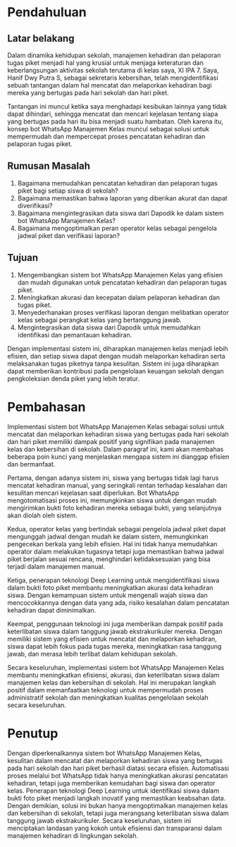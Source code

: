# Pendahuluan
## Latar belakang
Dalam dinamika kehidupan sekolah, manajemen kehadiran dan pelaporan tugas piket menjadi hal yang krusial untuk menjaga keteraturan dan keberlangsungan aktivitas sekolah terutama di kelas saya, XI IPA 7. Saya, Hanif Dwy Putra S, sebagai sekretaris kebersihan, telah mengidentifikasi sebuah tantangan dalam hal mencatat dan melaporkan kehadiran bagi mereka yang bertugas pada hari sekolah dan hari piket.

Tantangan ini muncul ketika saya menghadapi kesibukan lainnya yang tidak dapat dihindari, sehingga mencatat dan mencari kejelasan tentang siapa yang bertugas pada hari itu bisa menjadi suatu hambatan. Oleh karena itu, konsep bot WhatsApp Manajemen Kelas muncul sebagai solusi untuk mempermudah dan mempercepat proses pencatatan kehadiran dan pelaporan tugas piket.

## Rumusan Masalah
1. Bagaimana memudahkan pencatatan kehadiran dan pelaporan tugas piket bagi setiap siswa di sekolah?
2. Bagaimana memastikan bahwa laporan yang diberikan akurat dan dapat diverifikasi?
3. Bagaimana mengintegrasikan data siswa dari Dapodik ke dalam sistem bot WhatsApp Manajemen Kelas?
4. Bagaimana mengoptimalkan peran operator kelas sebagai pengelola jadwal piket dan verifikasi laporan?

## Tujuan
1. Mengembangkan sistem bot WhatsApp Manajemen Kelas yang efisien dan mudah digunakan untuk pencatatan kehadiran dan pelaporan tugas piket.
2. Meningkatkan akurasi dan kecepatan dalam pelaporan kehadiran dan tugas piket.
3. Menyederhanakan proses verifikasi laporan dengan melibatkan operator kelas sebagai perangkat kelas yang bertanggung jawab.
3. Mengintegrasikan data siswa dari Dapodik untuk memudahkan identifikasi dan pemantauan kehadiran.

Dengan implementasi sistem ini, diharapkan manajemen kelas menjadi lebih efisien, dan setiap siswa dapat dengan mudah melaporkan kehadiran serta melaksanakan tugas piketnya tanpa kesulitan. Sistem ini juga diharapkan dapat memberikan kontribusi pada pengelolaan keuangan sekolah dengan pengkoleksian denda piket yang lebih teratur.

# Pembahasan
Implementasi sistem bot WhatsApp Manajemen Kelas sebagai solusi untuk mencatat dan melaporkan kehadiran siswa yang bertugas pada hari sekolah dan hari piket memiliki dampak positif yang signifikan pada manajemen kelas dan kebersihan di sekolah. Dalam paragraf ini, kami akan membahas beberapa poin kunci yang menjelaskan mengapa sistem ini dianggap efisien dan bermanfaat.

Pertama, dengan adanya sistem ini, siswa yang bertugas tidak lagi harus mencatat kehadiran manual, yang seringkali rentan terhadap kesalahan dan kesulitan mencari kejelasan saat diperlukan. Bot WhatsApp mengotomatisasi proses ini, memungkinkan siswa untuk dengan mudah mengirimkan bukti foto kehadiran mereka sebagai bukti, yang selanjutnya akan diolah oleh sistem.

Kedua, operator kelas yang bertindak sebagai pengelola jadwal piket dapat mengunggah jadwal dengan mudah ke dalam sistem, memungkinkan pengecekan berkala yang lebih efisien. Hal ini tidak hanya memudahkan operator dalam melakukan tugasnya tetapi juga memastikan bahwa jadwal piket berjalan sesuai rencana, menghindari ketidaksesuaian yang bisa terjadi dalam manajemen manual.

Ketiga, penerapan teknologi Deep Learning untuk mengidentifikasi siswa dalam bukti foto piket membantu meningkatkan akurasi data kehadiran siswa. Dengan kemampuan sistem untuk mengenali wajah siswa dan mencocokkannya dengan data yang ada, risiko kesalahan dalam pencatatan kehadiran dapat diminimalkan.

Keempat, penggunaan teknologi ini juga memberikan dampak positif pada keterlibatan siswa dalam tanggung jawab ekstrakurikuler mereka. Dengan memiliki sistem yang efisien untuk mencatat dan melaporkan kehadiran, siswa dapat lebih fokus pada tugas mereka, meningkatkan rasa tanggung jawab, dan merasa lebih terlibat dalam kehidupan sekolah.

Secara keseluruhan, implementasi sistem bot WhatsApp Manajemen Kelas membantu meningkatkan efisiensi, akurasi, dan keterlibatan siswa dalam manajemen kelas dan kebersihan di sekolah. Hal ini merupakan langkah positif dalam memanfaatkan teknologi untuk mempermudah proses administratif sekolah dan meningkatkan kualitas pengelolaan sekolah secara keseluruhan.

# Penutup
Dengan diperkenalkannya sistem bot WhatsApp Manajemen Kelas, kesulitan dalam mencatat dan melaporkan kehadiran siswa yang bertugas pada hari sekolah dan hari piket berhasil diatasi secara efisien. Automatisasi proses melalui bot WhatsApp tidak hanya meningkatkan akurasi pencatatan kehadiran, tetapi juga memberikan kemudahan bagi siswa dan operator kelas. Penerapan teknologi Deep Learning untuk identifikasi siswa dalam bukti foto piket menjadi langkah inovatif yang memastikan keabsahan data. Dengan demikian, solusi ini bukan hanya mengoptimalkan manajemen kelas dan kebersihan di sekolah, tetapi juga merangsang keterlibatan siswa dalam tanggung jawab ekstrakurikuler. Secara keseluruhan, sistem ini menciptakan landasan yang kokoh untuk efisiensi dan transparansi dalam manajemen kehadiran di lingkungan sekolah.